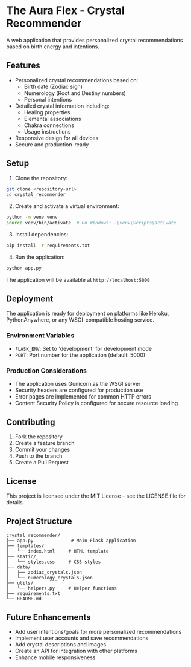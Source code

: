 # The Aura Flex - Crystal Recommender

A web application that provides personalized crystal recommendations based on birth energy and intentions.

## Features

- Personalized crystal recommendations based on:
  - Birth date (Zodiac sign)
  - Numerology (Root and Destiny numbers)
  - Personal intentions
- Detailed crystal information including:
  - Healing properties
  - Elemental associations
  - Chakra connections
  - Usage instructions
- Responsive design for all devices
- Secure and production-ready

## Setup

1. Clone the repository:
```bash
git clone <repository-url>
cd crystal_recommender
```

2. Create and activate a virtual environment:
```bash
python -m venv venv
source venv/bin/activate  # On Windows: .\venv\Scripts\activate
```

3. Install dependencies:
```bash
pip install -r requirements.txt
```

4. Run the application:
```bash
python app.py
```

The application will be available at `http://localhost:5000`

## Deployment

The application is ready for deployment on platforms like Heroku, PythonAnywhere, or any WSGI-compatible hosting service.

### Environment Variables

- `FLASK_ENV`: Set to 'development' for development mode
- `PORT`: Port number for the application (default: 5000)

### Production Considerations

- The application uses Gunicorn as the WSGI server
- Security headers are configured for production use
- Error pages are implemented for common HTTP errors
- Content Security Policy is configured for secure resource loading

## Contributing

1. Fork the repository
2. Create a feature branch
3. Commit your changes
4. Push to the branch
5. Create a Pull Request

## License

This project is licensed under the MIT License - see the LICENSE file for details.

## Project Structure

```
crystal_recommender/
├── app.py              # Main Flask application
├── templates/
│   └── index.html     # HTML template
├── static/
│   └── styles.css     # CSS styles
├── data/
│   ├── zodiac_crystals.json
│   └── numerology_crystals.json
├── utils/
│   └── helpers.py     # Helper functions
├── requirements.txt
└── README.md
```

## Future Enhancements

- Add user intentions/goals for more personalized recommendations
- Implement user accounts and save recommendations
- Add crystal descriptions and images
- Create an API for integration with other platforms
- Enhance mobile responsiveness 